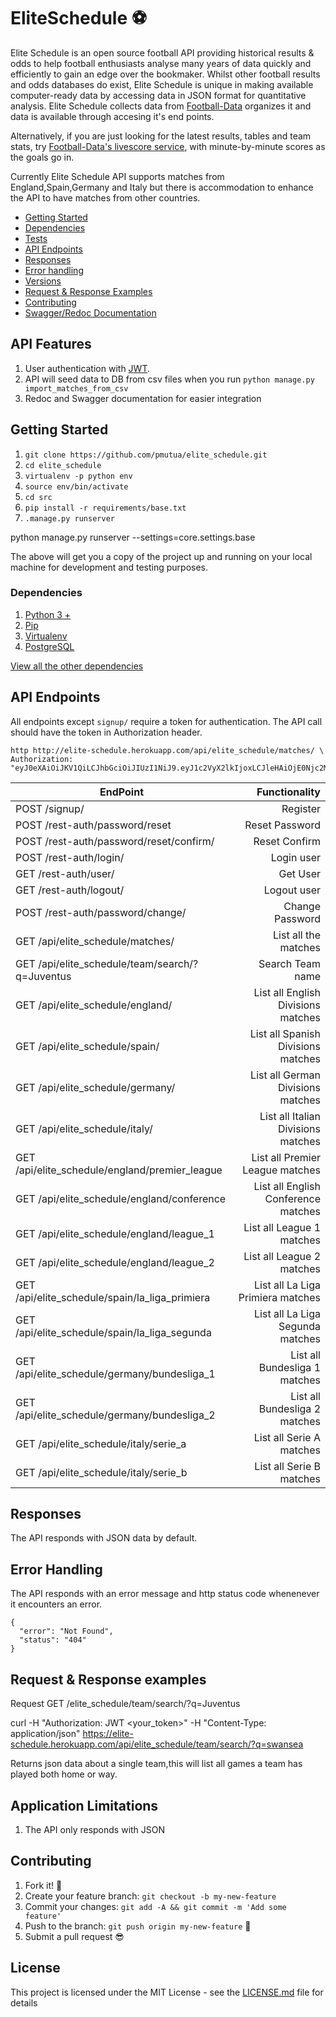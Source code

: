 # EliteSchedule :soccer:

Elite Schedule is an open source football API providing historical results & odds to help football enthusiasts analyse many years of data quickly and efficiently to gain an edge over the bookmaker. Whilst other football results and odds databases do exist, Elite Schedule is unique in making available computer-ready data by accessing data in JSON format for quantitative analysis. Elite Schedule collects data from [Football-Data](http://football-data.co.uk/) organizes it and data is available through accesing it's end points.

Alternatively, if you are just looking for the latest results, tables and team stats, try [Football-Data's livescore service](http://livescore.football-data.co.uk/), with minute-by-minute scores as the goals go in.

Currently Elite Schedule API supports matches from England,Spain,Germany and Italy but there is accommodation to enhance the API to have matches from other countries.

- [Getting Started](#getting-started)
- [Dependencies](#dependencies)
- [Tests](#tests)
- [API Endpoints](#api-endpoints)
- [Responses](#responses)
- [Error handling](#error-handling)
- [Versions](#versions)
- [Request & Response Examples](#request--response-examples)
- [Contributing](#contributing)
- [Swagger/Redoc Documentation](http://docs.elite_schedule.apiary.io)

## API Features

1. User authentication with [JWT](http://jwt.io).
2. API will seed data to DB from csv files when you run `python manage.py import_matches_from_csv`
3. Redoc and Swagger documentation for easier integration

## Getting Started

1. `git clone https://github.com/pmutua/elite_schedule.git`
2. `cd elite_schedule`
3. `virtualenv -p python env`
4. `source env/bin/activate`
5. `cd src`
6. `pip install -r requirements/base.txt`
7. `.manage.py runserver`

python manage.py runserver --settings=core.settings.base

The above will get you a copy of the project up and running on your local machine for development and testing purposes.

### Dependencies

1. [Python 3 +](https://github.com/python)
2. [Pip](https://github.com/pypa/pip)
3. [Virtualenv](https://virtualenv.pypa.io/en/latest/)
4. [PostgreSQL](https://www.postgresql.org/)

[View all the other dependencies](./requrements/base.txt)

## API Endpoints

All endpoints except `signup/` require a token for authentication. The API call should have the token in Authorization header.

    http http://elite-schedule.herokuapp.com/api/elite_schedule/matches/ \
    Authorization: "eyJ0eXAiOiJKV1QiLCJhbGciOiJIUzI1NiJ9.eyJ1c2VyX2lkIjoxLCJleHAiOjE0Njc2MTkxNDV9.R6VLZD4qtsdVHXZwU8bEo6S16cbNQfo7lICsNdAq00I"

| EndPoint                                        |                       Functionality |
| ------------------------------------------------|-----------------------------------: |
| POST /signup/                                   |                            Register |
| POST /rest-auth/password/reset                  |                      Reset Password |
| POST /rest-auth/password/reset/confirm/         |                       Reset Confirm |
| POST /rest-auth/login/                          |                          Login user |
| GET /rest-auth/user/                            |                            Get User |
| GET /rest-auth/logout/                          |                         Logout user |
| POST /rest-auth/password/change/                |                     Change Password |
| GET /api/elite_schedule/matches/                |                List all the matches |
| GET /api/elite_schedule/team/search/?q=Juventus |                    Search Team name |
| GET /api/elite_schedule/england/                |  List all English Divisions matches |
| GET /api/elite_schedule/spain/                  |  List all Spanish Divisions matches |
| GET /api/elite_schedule/germany/                |   List all German Divisions matches |
| GET /api/elite_schedule/italy/                  |  List all Italian Divisions matches |
| GET /api/elite_schedule/england/premier_league  |     List all Premier League matches |
| GET /api/elite_schedule/england/conference      | List all English Conference matches |
| GET /api/elite_schedule/england/league_1        |           List all League 1 matches |
| GET /api/elite_schedule/england/league_2        |           List all League 2 matches |
| GET /api/elite_schedule/spain/la_liga_primiera  |   List all La Liga Primiera matches |
| GET /api/elite_schedule/spain/la_liga_segunda   |    List all La Liga Segunda matches |
| GET /api/elite_schedule/germany/bundesliga_1    |       List all Bundesliga 1 matches |
| GET /api/elite_schedule/germany/bundesliga_2    |       List all Bundesliga 2 matches |
| GET /api/elite_schedule/italy/serie_a           |            List all Serie A matches |
| GET /api/elite_schedule/italy/serie_b           |            List all Serie B matches |

## Responses

The API responds with JSON data by default.

## Error Handling

The API responds with an error message and http status code whenenever it encounters an error.

    {
      "error": "Not Found",
      "status": "404"
    }

## Request & Response examples

Request GET /elite_schedule/team/search/?q=Juventus

curl -H "Authorization: JWT <your_token>" -H "Content-Type: application/json" https://elite-schedule.herokuapp.com/api/elite_schedule/team/search/?q=swansea

Returns json data about a single team,this will list all games a team has played both home or way.

## Application Limitations

1. The API only responds with JSON

## Contributing

1. Fork it! :fork_and_knife:
2. Create your feature branch: `git checkout -b my-new-feature`
3. Commit your changes: `git add -A && git commit -m 'Add some feature'`
4. Push to the branch: `git push origin my-new-feature` :rocket:
5. Submit a pull request :sunglasses:

## License

This project is licensed under the MIT License - see the [LICENSE.md](https://opensource.org/licenses/MIT) file for details
